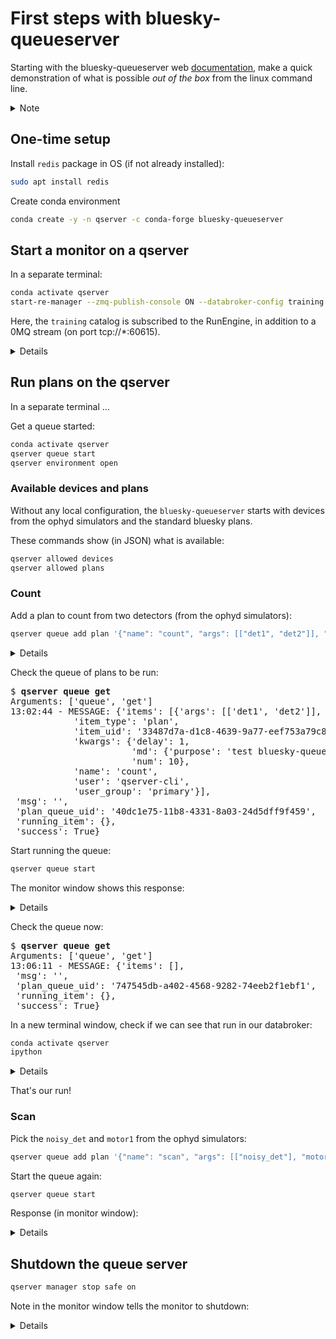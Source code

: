 # First steps with bluesky-queueserver

Starting with the bluesky-queueserver web
[documentation](https://blueskyproject.io/bluesky-queueserver/cli_tools.html),
make a quick demonstration of what is possible *out of the box* from the linux
command line.

<details>
<summary>Note</summary>

These _stream-of-consciousness_ notes document first steps with
*bluesky-queueserver*.  Until these find their way into proper documentation,
you might first review
[documentation](https://github.com/BCDA-APS/bdp_controls/tree/main/qserver/README.md)
from the [APS beam line data pipelines.

</details>

## One-time setup

Install `redis` package in OS (if not already installed):

```bash
sudo apt install redis
```

Create conda environment

```bash
conda create -y -n qserver -c conda-forge bluesky-queueserver
```

## Start a monitor on a qserver

In a separate terminal:

```bash
conda activate qserver
start-re-manager --zmq-publish-console ON --databroker-config training
```

Here, the `training` catalog is subscribed to the RunEngine, in addition to a 0MQ stream (on port tcp://*:60615).

<details>

<pre>
$ <b>start-re-manager --zmq-publish-console ON --databroker-config training</b>
INFO:bluesky_queueserver.manager.manager:Starting ZMQ server at 'tcp://*:60615'
INFO:bluesky_queueserver.manager.manager:ZMQ control channels: encryption disabled
INFO:bluesky_queueserver.manager.manager:Starting RE Manager process
INFO:bluesky_queueserver.manager.manager:Loading the lists of allowed plans and devices ...
INFO:bluesky_queueserver.manager.manager:Starting ZeroMQ server ...
INFO:bluesky_queueserver.manager.manager:ZeroMQ server is waiting on tcp://*:60615
</pre>

</details>

## Run plans on the qserver

In a separate terminal ...

Get a queue started:

```bash
conda activate qserver
qserver queue start
qserver environment open
```

### Available devices and plans

Without any local configuration, the `bluesky-queueserver` starts with devices from  the ophyd simulators and the standard bluesky plans.

These commands show (in JSON) what is available:

```bash
qserver allowed devices
qserver allowed plans
```

### Count

Add a plan to count from two detectors (from the ophyd simulators):

```bash
qserver queue add plan '{"name": "count", "args": [["det1", "det2"]], "kwargs": {"num": 10, "delay": 1, "md": {"purpose": "test bluesky-queueserver"}}}'
```

<details>

The monitor shows this response:

```text
INFO:bluesky_queueserver.manager.manager:Adding new item to the queue ...
INFO:bluesky_queueserver.manager.manager:Item added: success=True item_type='plan' name='count' item_uid='33487d7a-d1c8-4639-9a77-eef753a79c8b' qsize=1.
```

</details>

Check the queue of plans to be run:

<pre>
$ <b>qserver queue get</b>
Arguments: ['queue', 'get']
13:02:44 - MESSAGE: {'items': [{'args': [['det1', 'det2']],
            'item_type': 'plan',
            'item_uid': '33487d7a-d1c8-4639-9a77-eef753a79c8b',
            'kwargs': {'delay': 1,
                       'md': {'purpose': 'test bluesky-queueserver'},
                       'num': 10},
            'name': 'count',
            'user': 'qserver-cli',
            'user_group': 'primary'}],
 'msg': '',
 'plan_queue_uid': '40dc1e75-11b8-4331-8a03-24d5dff9f459',
 'running_item': {},
 'success': True}
</pre>

Start running the queue:

```bash
qserver queue start
```

The monitor window shows this response:

<details>

```text
INFO:bluesky_queueserver.manager.manager:Starting queue processing ...
INFO:bluesky_queueserver.manager.manager:Processing the next queue item: 1 plans are left in the queue.
INFO:bluesky_queueserver.manager.manager:Starting the plan:
{'args': [['det1', 'det2']],
 'item_uid': '33487d7a-d1c8-4639-9a77-eef753a79c8b',
 'kwargs': {'delay': 1,
            'md': {'purpose': 'test bluesky-queueserver'},
            'num': 10},
 'meta': {},
 'name': 'count',
 'user': 'qserver-cli',
 'user_group': 'primary'}.
INFO:bluesky_queueserver.manager.worker:Starting execution of a plan ...
INFO:bluesky_queueserver.manager.worker:Starting a plan 'count'.
INFO:bluesky_queueserver.manager.plan_monitoring:New run was open: 'dc48f1b8-6f98-4da4-922e-4daff406849a'


Transient Scan ID: 1     Time: 2021-10-21 13:05:16
Persistent Unique Scan ID: 'dc48f1b8-6f98-4da4-922e-4daff406849a'
New stream: 'primary'
+-----------+------------+------------+------------+
|   seq_num |       time |       det1 |       det2 |
+-----------+------------+------------+------------+
|         1 | 13:05:16.8 |      5.000 |      1.765 |
|         2 | 13:05:17.8 |      5.000 |      1.765 |
|         3 | 13:05:18.8 |      5.000 |      1.765 |
|         4 | 13:05:19.8 |      5.000 |      1.765 |
|         5 | 13:05:20.8 |      5.000 |      1.765 |
|         6 | 13:05:21.8 |      5.000 |      1.765 |
|         7 | 13:05:22.8 |      5.000 |      1.765 |
|         8 | 13:05:23.8 |      5.000 |      1.765 |
|         9 | 13:05:24.8 |      5.000 |      1.765 |
|        10 | 13:05:25.8 |      5.000 |      1.765 |
Run was closed: 'dc48f1b8-6f98-4da4-922e-4daff406849a'
+-----------+------------+------------+------------+
generator count ['dc48f1b8'] (scan num: 1)



INFO:bluesky_queueserver.manager.manager:No items are left in the queue.
INFO:bluesky_queueserver.manager.manager:Queue is empty.
```

</details>

Check the queue now:

<pre>
$ <b>qserver queue get</b>
Arguments: ['queue', 'get']
13:06:11 - MESSAGE: {'items': [],
 'msg': '',
 'plan_queue_uid': '747545db-a402-4568-9282-74eeb2f1ebf1',
 'running_item': {},
 'success': True}
</pre>

In a new terminal window, check if we can see that run in our databroker:

```bash
conda activate qserver
ipython
```

<details>

<pre>
In [1]: <b>import databroker</b>
   ...: <b>cat = databroker.catalog["training"]</b>
   ...: <b>run = cat[-1]</b>
   ...: <b>run</b>
   ...:
Out[1]:
BlueskyRun
  uid='dc48f1b8-6f98-4da4-922e-4daff406849a'
  exit_status='success'
  2021-10-21 13:05:16.819 -- 2021-10-21 13:05:26.847
  Streams:
    * primary


In [2]: <b>run.primary.read()</b>
Out[2]:
<xarray.Dataset>
Dimensions:  (time: 10)
Coordinates:
  * time     (time) float64 1.635e+09 1.635e+09 ... 1.635e+09 1.635e+09
Data variables:
    det1     (time) float64 5.0 5.0 5.0 5.0 5.0 5.0 5.0 5.0 5.0 5.0
    det2     (time) float64 1.765 1.765 1.765 1.765 ... 1.765 1.765 1.765 1.765
</pre>

</details>

That's our run!

### Scan

Pick the `noisy_det` and `motor1` from the ophyd simulators:

```bash
qserver queue add plan '{"name": "scan", "args": [["noisy_det"], "motor1", 0, 1, 5 ], "kwargs": {"md": {"purpose": "test bluesky-queueserver"}}}'
```

Start the queue again:

```bash
qserver queue start
```

Response (in monitor window):

<details>

```text
INFO:bluesky_queueserver.manager.manager:Starting queue processing ...
INFO:bluesky_queueserver.manager.manager:Processing the next queue item: 1 plans are left in the queue.
INFO:bluesky_queueserver.manager.manager:Starting the plan:
{'args': [['noisy_det'], 'motor1', 0, 1, 5],
 'item_uid': '9c10c3f2-2214-4a70-b3e8-8be4170e68be',
 'kwargs': {'md': {'purpose': 'test bluesky-queueserver'}},
 'meta': {},
 'name': 'scan',
 'user': 'qserver-cli',
 'user_group': 'primary'}.
INFO:bluesky_queueserver.manager.worker:Starting execution of a plan ...
INFO:bluesky_queueserver.manager.worker:Starting a plan 'scan'.


Transient Scan ID: 2     Time: 2021-10-21 13:17:04
Persistent Unique Scan ID: '0e076f4d-c7c3-4a59-bc7f-8fcc636e5d4b'
INFO:bluesky_queueserver.manager.plan_monitoring:New run was open: '0e076f4d-c7c3-4a59-bc7f-8fcc636e5d4b'
New stream: 'primary'
+-----------+------------+------------+------------+
|   seq_num |       time |     motor1 |  noisy_det |
+-----------+------------+------------+------------+
|         1 | 13:17:04.2 |      0.000 |      1.028 |
|         2 | 13:17:04.2 |      0.250 |      0.932 |
Run was closed: '0e076f4d-c7c3-4a59-bc7f-8fcc636e5d4b'
|         3 | 13:17:04.2 |      0.500 |      0.993 |
|         4 | 13:17:04.2 |      0.750 |      0.953 |
|         5 | 13:17:04.2 |      1.000 |      0.975 |
+-----------+------------+------------+------------+
generator scan ['0e076f4d'] (scan num: 2)



INFO:bluesky_queueserver.manager.manager:No items are left in the queue.
INFO:bluesky_queueserver.manager.manager:Queue is empty.
```

</details>

## Shutdown the queue server

```bash
qserver manager stop safe on
```

Note in the monitor window tells the monitor to shutdown:

<details>

```text
INFO:bluesky_queueserver.manager.worker:Closing RE Worker environment ...
INFO:bluesky_queueserver.manager.worker:Environment is waiting to be closed ...
INFO:bluesky_queueserver.manager.manager:Waiting for exit confirmation from RE worker ...
INFO:bluesky_queueserver.manager.worker:Run Engine environment was closed successfully
INFO:bluesky_queueserver.manager.manager:Wait for RE Worker process to close (join)
INFO:bluesky_queueserver.manager.start_manager:Joining RE Worker ...
INFO:bluesky_queueserver.manager.manager:RE Manager was stopped by ZMQ command.
INFO:bluesky_queueserver.manager.start_manager:RE Watchdog is stopped
$
```

</details>
